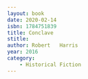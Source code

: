 ```yaml
---
layout: book
date: 2020-02-14
isbn: 1784751839
title: Conclave
stitle: 
author: Robert   Harris
year: 2016
category:
    - Historical Fiction
---
```

